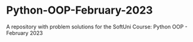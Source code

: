 # Python-OOP-February-2023
A repository with problem solutions for the SoftUni Course: Python OOP - February 2023
